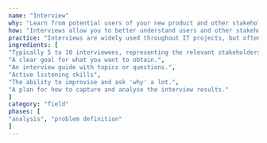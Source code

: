 ```yaml
---
name: "Interview"
why: "Learn from potential users of your new product and other stakeholders"
how: "Interviews allow you to better understand users and other stakeholders by gathering their opinions, behaviours, goals, attitudes and experiences. Invite representative participants from each stakeholder group, make them feel comfortable and ask questions about your topic of interest (e.g. product usage). Report on your interviews in an appropriate way."
practice: "Interviews are widely used throughout IT projects, but often in the early stages of a project."
ingredients: [
"Typically 5 to 10 interviewees, representing the relevant stakeholders.",
"A clear goal for what you want to obtain.",
"An interview guide with topics or questions.",
"Active listening skills",
"The ability to improvise and ask 'why' a lot.",
"A plan for how to capture and analyse the interview results."
]
category: "field"
phases: [
"analysis", "problem definition"
]
---
```

